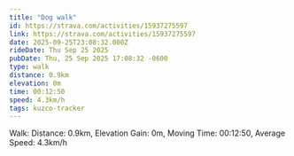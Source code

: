 ```yaml
---
title: "Dog walk"
id: https://strava.com/activities/15937275597
link: https://strava.com/activities/15937275597
date: 2025-09-25T23:08:32.000Z
rideDate: Thu Sep 25 2025
pubDate: Thu, 25 Sep 2025 17:08:32 -0600
type: walk
distance: 0.9km
elevation: 0m
time: 00:12:50
speed: 4.3km/h
tags: kuzco-tracker
---
```

Walk: Distance: 0.9km, Elevation Gain: 0m, Moving Time: 00:12:50, Average Speed: 4.3km/h